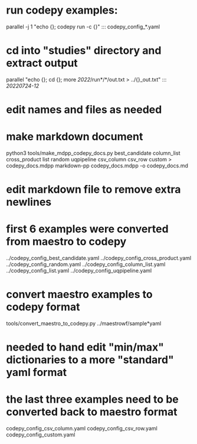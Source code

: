 # run codepy examples:
parallel -j 1 "echo {}; codepy run -c {}" :::  codepy_config_*.yaml

# cd into "studies" directory and extract output
parallel "echo {}; cd {}; more *2022*/run*/*/out.txt > ../{}_out.txt" ::: *20220724-12*

# edit names and files as needed

# make markdown document
python3 tools/make_mdpp_codepy_docs.py best_candidate column_list cross_product list random uqpipeline csv_column csv_row custom > codepy_docs.mdpp
markdown-pp codepy_docs.mdpp -o codepy_docs.md

# edit markdown file to remove extra newlines

# first 6 examples were converted from maestro to codepy
../codepy_config_best_candidate.yaml  ../codepy_config_cross_product.yaml  ../codepy_config_random.yaml
../codepy_config_column_list.yaml     ../codepy_config_list.yaml	   ../codepy_config_uqpipeline.yaml

# convert maestro examples to codepy format
tools/convert_maestro_to_codepy.py ../maestrowf/sample*yaml

# needed to hand edit "min/max" dictionaries to a more "standard" yaml format

# the last three examples need to be converted back to maestro format
codepy_config_csv_column.yaml  codepy_config_csv_row.yaml  codepy_config_custom.yaml

# 

